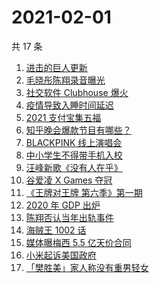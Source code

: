 # 2021-02-01

共 17 条

<!-- BEGIN -->
<!-- 最后更新时间 Mon Feb 01 2021 23:04:21 GMT+0800 (CST) -->

1. [进击的巨人更新](https://www.zhihu.com/search?q=进击的巨人)
2. [毛晓彤陈翔录音曝光](https://www.zhihu.com/search?q=毛晓彤陈翔录音)
3. [社交软件 Clubhouse 爆火](https://www.zhihu.com/search?q=clubhouse)
4. [疫情导致入睡时间延迟](https://www.zhihu.com/search?q=睡眠周期)
5. [2021 支付宝集五福](https://www.zhihu.com/search?q=支付宝五福)
6. [知乎晚会爆款节目有哪些？](https://www.zhihu.com/search?q=答案奇遇夜)
7. [BLACKPINK 线上演唱会](https://www.zhihu.com/search?q=blackpink)
8. [中小学生不得带手机入校](https://www.zhihu.com/search?q=中小学生手机)
9. [汪峰新歌《没有人在乎》](https://www.zhihu.com/search?q=汪峰新歌)
10. [谷爱凌 X Games 夺冠](https://www.zhihu.com/search?q=谷爱凌)
11. [《王牌对王牌 第六季》第一期](https://www.zhihu.com/search?q=王牌对王牌)
12. [2020 年 GDP 出炉](https://www.zhihu.com/search?q=2020gdp)
13. [陈翔否认当年出轨事件](https://www.zhihu.com/search?q=陈翔)
14. [海贼王 1002 话](https://www.zhihu.com/search?q=海贼王)
15. [媒体曝梅西 5.5 亿天价合同](https://www.zhihu.com/search?q=梅西)
16. [小米起诉美国政府](https://www.zhihu.com/search?q=小米)
17. [「樊胜美」家人称没有重男轻女](https://www.zhihu.com/search?q=现实版樊胜美)

<!-- END -->
